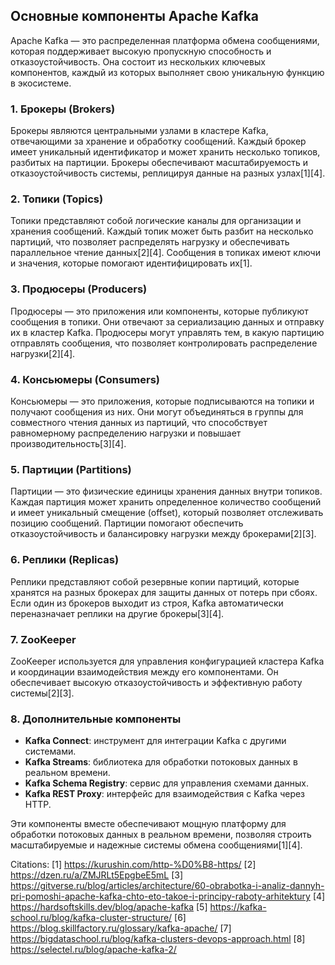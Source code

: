 ## Основные компоненты Apache Kafka

Apache Kafka — это распределенная платформа обмена сообщениями, которая поддерживает высокую пропускную способность и отказоустойчивость. Она состоит из нескольких ключевых компонентов, каждый из которых выполняет свою уникальную функцию в экосистеме.

### **1. Брокеры (Brokers)**
Брокеры являются центральными узлами в кластере Kafka, отвечающими за хранение и обработку сообщений. Каждый брокер имеет уникальный идентификатор и может хранить несколько топиков, разбитых на партиции. Брокеры обеспечивают масштабируемость и отказоустойчивость системы, реплицируя данные на разных узлах[1][4].

### **2. Топики (Topics)**
Топики представляют собой логические каналы для организации и хранения сообщений. Каждый топик может быть разбит на несколько партиций, что позволяет распределять нагрузку и обеспечивать параллельное чтение данных[2][4]. Сообщения в топиках имеют ключи и значения, которые помогают идентифицировать их[1].

### **3. Продюсеры (Producers)**
Продюсеры — это приложения или компоненты, которые публикуют сообщения в топики. Они отвечают за сериализацию данных и отправку их в кластер Kafka. Продюсеры могут управлять тем, в какую партицию отправлять сообщения, что позволяет контролировать распределение нагрузки[2][4].

### **4. Консьюмеры (Consumers)**
Консьюмеры — это приложения, которые подписываются на топики и получают сообщения из них. Они могут объединяться в группы для совместного чтения данных из партиций, что способствует равномерному распределению нагрузки и повышает производительность[3][4].

### **5. Партиции (Partitions)**
Партиции — это физические единицы хранения данных внутри топиков. Каждая партиция может хранить определенное количество сообщений и имеет уникальный смещение (offset), который позволяет отслеживать позицию сообщений. Партиции помогают обеспечить отказоустойчивость и балансировку нагрузки между брокерами[2][3].

### **6. Реплики (Replicas)**
Реплики представляют собой резервные копии партиций, которые хранятся на разных брокерах для защиты данных от потерь при сбоях. Если один из брокеров выходит из строя, Kafka автоматически переназначает реплики на другие брокеры[3][4].

### **7. ZooKeeper**
ZooKeeper используется для управления конфигурацией кластера Kafka и координации взаимодействия между его компонентами. Он обеспечивает высокую отказоустойчивость и эффективную работу системы[2][3].

### **8. Дополнительные компоненты**
- **Kafka Connect**: инструмент для интеграции Kafka с другими системами.
- **Kafka Streams**: библиотека для обработки потоковых данных в реальном времени.
- **Kafka Schema Registry**: сервис для управления схемами данных.
- **Kafka REST Proxy**: интерфейс для взаимодействия с Kafka через HTTP.

Эти компоненты вместе обеспечивают мощную платформу для обработки потоковых данных в реальном времени, позволяя строить масштабируемые и надежные системы обмена сообщениями[1][4].

Citations:
[1] https://kurushin.com/http-%D0%B8-https/
[2] https://dzen.ru/a/ZMJRLt5EpgbeE5mL
[3] https://gitverse.ru/blog/articles/architecture/60-obrabotka-i-analiz-dannyh-pri-pomoshi-apache-kafka-chto-eto-takoe-i-principy-raboty-arhitektury
[4] https://hardsoftskills.dev/blog/apache-kafka
[5] https://kafka-school.ru/blog/kafka-cluster-structure/
[6] https://blog.skillfactory.ru/glossary/kafka-apache/
[7] https://bigdataschool.ru/blog/kafka-clusters-devops-approach.html
[8] https://selectel.ru/blog/apache-kafka-2/
